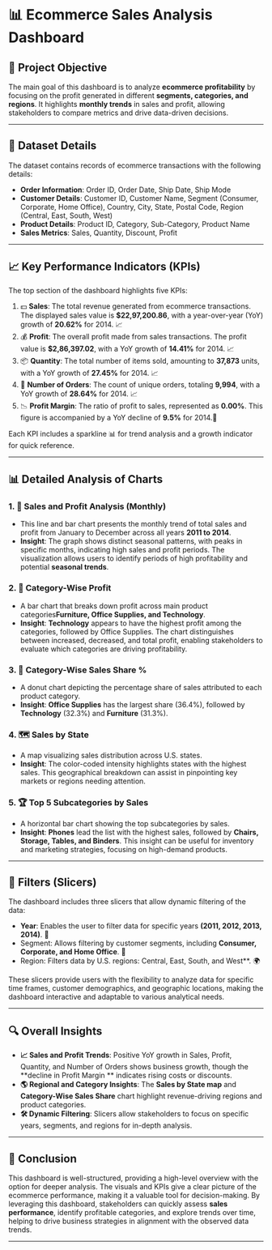 # 📊 Ecommerce Sales Analysis Dashboard

## 🎯 Project Objective

The main goal of this dashboard is to analyze **ecommerce profitability** by focusing on the profit generated in different **segments, categories, and regions**. It highlights **monthly trends** in sales and profit, allowing stakeholders to compare metrics and drive data-driven decisions.

---

## 📄 Dataset Details

The dataset contains records of ecommerce transactions with the following details:

- **Order Information**: Order ID, Order Date, Ship Date, Ship Mode
- **Customer Details**: Customer ID, Customer Name, Segment (Consumer, Corporate, Home Office), Country, City, State, Postal Code, Region (Central, East, South, West)
- **Product Details**: Product ID, Category, Sub-Category, Product Name
- **Sales Metrics**: Sales, Quantity, Discount, Profit

---

## 📈 Key Performance Indicators (KPIs)

The top section of the dashboard highlights five KPIs:

1. 💵 **Sales**: The total revenue generated from ecommerce transactions. The displayed sales value is **$22,97,200.86**, with a year-over-year (YoY) growth of **20.62%** for 2014. 📈
2. 💰 **Profit**: The overall profit made from sales transactions. The profit value is **$2,86,397.02**, with a YoY growth of **14.41%** for 2014. 📈
3. 📦 **Quantity**: The total number of items sold, amounting to **37,873** units, with a YoY growth of **27.45%** for 2014. 📈
4. 📑 **Number of Orders**: The count of unique orders, totaling **9,994**, with a YoY growth of **28.64%** for 2014. 📈
5. 📉 **Profit Margin**: The ratio of profit to sales, represented as **0.00%**. This figure is accompanied by a YoY decline of **9.5%** for 2014.🔻

Each KPI includes a sparkline 📊 for trend analysis and a growth indicator for quick reference.

---

## 📊 Detailed Analysis of Charts

### 1. 📅 Sales and Profit Analysis (Monthly)
   - This line and bar chart presents the monthly trend of total sales and profit from January to December across all years **2011 to 2014**.
   - **Insight**: The graph shows distinct seasonal patterns, with peaks in specific months, indicating high sales and profit periods. The visualization allows users to identify periods of high profitability and potential **seasonal trends**.

### 2. 📂 Category-Wise Profit
   - A bar chart that breaks down profit across main product categories**Furniture, Office Supplies, and Technology**.
   - **Insight**: **Technology** appears to have the highest profit among the categories, followed by Office Supplies. The chart distinguishes between increased, decreased, and total profit, enabling stakeholders to evaluate which categories are driving profitability.

### 3. 🥧 Category-Wise Sales Share %
   - A donut chart depicting the percentage share of sales attributed to each product category.
   - **Insight**: **Office Supplies** has the largest share (36.4%), followed by **Technology** (32.3%) and **Furniture** (31.3%).

### 4. 🗺️ Sales by State
   - A map visualizing sales distribution across U.S. states.
   - **Insight**: The color-coded intensity highlights states with the highest sales. This geographical breakdown can assist in pinpointing key markets or regions needing attention.

### 5. 🏆 Top 5 Subcategories by Sales
   - A horizontal bar chart showing the top subcategories by sales.
   - **Insight**: **Phones** lead the list with the highest sales, followed by **Chairs, Storage, Tables, and Binders**. This insight can be useful for inventory and marketing strategies, focusing on high-demand products.

---

## 🔄 Filters (Slicers)

The dashboard includes three slicers that allow dynamic filtering of the data:

-	**Year**: Enables the user to filter data for specific years **(2011, 2012, 2013, 2014)**. 📅
-	Segment: Allows filtering by customer segments, including **Consumer, Corporate, and Home Office**. 👥
-	Region: Filters data by U.S. regions: Central, East, South, and West**. 🌍

These slicers provide users with the flexibility to analyze data for specific time frames, customer demographics, and geographic locations, making the dashboard interactive and adaptable to various analytical needs.

---

## 🔍 Overall Insights

- **📈 Sales and Profit Trends**: Positive YoY growth in Sales, Profit, Quantity, and Number of Orders shows business growth, though the **decline in Profit Margin ** indicates rising costs or discounts.
- **🌎 Regional and Category Insights**: The **Sales by State map** and **Category-Wise Sales Share** chart highlight revenue-driving regions and product categories.
- **🛠️ Dynamic Filtering**: Slicers allow stakeholders to focus on specific years, segments, and regions for in-depth analysis.

---

## 🚀 Conclusion

This dashboard is well-structured, providing a high-level overview with the option for deeper analysis. The visuals and KPIs give a clear picture of the ecommerce performance, making it a valuable tool for decision-making. By leveraging this dashboard, stakeholders can quickly assess **sales performance**, identify profitable categories, and explore trends over time, helping to drive business strategies in alignment with the observed data trends.

---

